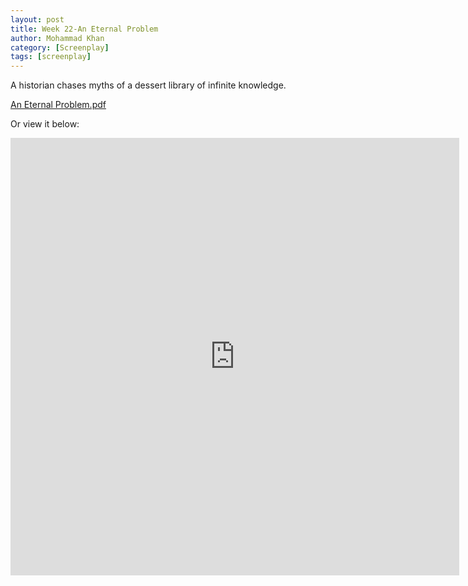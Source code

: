 ```yaml
---
layout: post
title: Week 22-An Eternal Problem
author: Mohammad Khan
category: [Screenplay]
tags: [screenplay]
---
```

A historian chases myths of a dessert library of infinite knowledge.





<p><a href="https://drive.google.com/file/d/1Va3RcCiOmqQA5vbvwXe56eZSf7cF3l_L/view?usp=sharing">
An Eternal Problem.pdf</a></p>

Or view it below: 
<!-- <embed src="https://drive.google.com/file/d/1Va3RcCiOmqQA5vbvwXe56eZSf7cF3l_L/view?usp=sharing" width="800px" height="2100px" /> -->
<iframe
src="https://drive.google.com/file/d/1Va3RcCiOmqQA5vbvwXe56eZSf7cF3l_L/view?usp=sharing&embedded=true"
style="width:718px; height:700px;" frameborder="0"></iframe>



